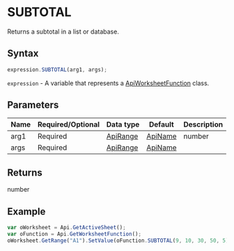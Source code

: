 # SUBTOTAL

Returns a subtotal in a list or database.

## Syntax

```javascript
expression.SUBTOTAL(arg1, args);
```

`expression` - A variable that represents a [ApiWorksheetFunction](../ApiWorksheetFunction.md) class.

## Parameters

| **Name** | **Required/Optional** | **Data type** | **Default** | **Description** |
| ------------- | ------------- | ------------- | ------------- | ------------- |
| arg1 | Required | [ApiRange](../../ApiRange/ApiRange.md) | [ApiName](../../ApiName/ApiName.md) | number |  | A numeric value that specifies which function to use for the subtotal: **1 (101)** - AVERAGE, **2 (102)** - COUNT, **3 (103)** - COUNTA, **4 (104)** - MAX, **5 (105)** - MIN, **6 (106)** - PRODUCT, **7 (107)** - STDEV, **8 (108)** - STDEVP, **9 (109)** - SUM, **10 (110)** - VAR, **11 (111)** - VARP. 1-11 includes manually-hidden rows, while 101-111 excludes them; filtered-out cells are always excluded. |
| args | Required | [ApiRange](../../ApiRange/ApiRange.md) | [ApiName](../../ApiName/ApiName.md) |  | Up to 255 ranges containing the values for which the subtotal will be returned. The first argument is required, subsequent arguments are optional. |

## Returns

number

## Example



```javascript
var oWorksheet = Api.GetActiveSheet();
var oFunction = Api.GetWorksheetFunction();
oWorksheet.GetRange("A1").SetValue(oFunction.SUBTOTAL(9, 10, 30, 50, 5));
```
